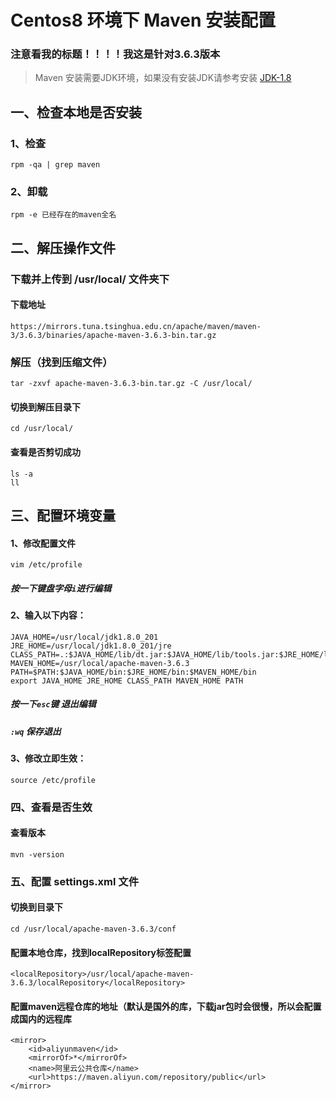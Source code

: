 # Centos8 环境下 Maven 安装配置 #
### 注意看我的标题！！！！我这是针对3.6.3版本 ###

> Maven 安装需要JDK环境，如果没有安装JDK请参考安装 [JDK-1.8](Linux/JDK-1.8.md)

## 一、检查本地是否安装 ##
### 1、检查 ###
    rpm -qa | grep maven
### 2、卸载 ###
    rpm -e 已经存在的maven全名	
## 二、解压操作文件 ##
### 下载并上传到 /usr/local/ 文件夹下
#### 下载地址 ####
    https://mirrors.tuna.tsinghua.edu.cn/apache/maven/maven-3/3.6.3/binaries/apache-maven-3.6.3-bin.tar.gz
### 解压（找到压缩文件） ###
	tar -zxvf apache-maven-3.6.3-bin.tar.gz -C /usr/local/
#### 切换到解压目录下 ####
	cd /usr/local/
#### 查看是否剪切成功 ####
	ls -a
	ll
## 三、配置环境变量 ###
#### 1、修改配置文件 ####
	vim /etc/profile
##### 按一下键盘字母`i`进行编辑 #####
#### 2、输入以下内容： ####
	JAVA_HOME=/usr/local/jdk1.8.0_201
	JRE_HOME=/usr/local/jdk1.8.0_201/jre
	CLASS_PATH=.:$JAVA_HOME/lib/dt.jar:$JAVA_HOME/lib/tools.jar:$JRE_HOME/lib
    MAVEN_HOME=/usr/local/apache-maven-3.6.3
	PATH=$PATH:$JAVA_HOME/bin:$JRE_HOME/bin:$MAVEN_HOME/bin
	export JAVA_HOME JRE_HOME CLASS_PATH MAVEN_HOME PATH
##### 按一下`esc`键 退出编辑 #####
##### `:wq` 保存退出 #####
#### 3、修改立即生效： ####
	source /etc/profile
### 四、查看是否生效 ###
#### 查看版本 ####	
	mvn -version
### 五、配置 settings.xml 文件 ###
#### 切换到目录下 ####
	cd /usr/local/apache-maven-3.6.3/conf
#### 配置本地仓库，找到localRepository标签配置 ####
    <localRepository>/usr/local/apache-maven-3.6.3/localRepository</localRepository>
#### 配置maven远程仓库的地址（默认是国外的库，下载jar包时会很慢，所以会配置成国内的远程库 ####
    <mirror>
        <id>aliyunmaven</id>
        <mirrorOf>*</mirrorOf>
        <name>阿里云公共仓库</name>
        <url>https://maven.aliyun.com/repository/public</url>
    </mirror>